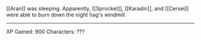 [[Aran]] was sleeping. Apparently, [[Sprocket]], [[Karadin]], and [[Cersei]] were able to burn down the night hag's windmill.

---
XP Gained: 900
Characters: ???